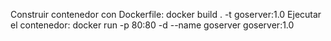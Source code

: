 Construir contenedor con Dockerfile:
    docker build . -t goserver:1.0
Ejecutar el contenedor:
    docker run -p 80:80 -d --name goserver goserver:1.0

